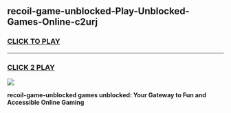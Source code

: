 
## recoil-game-unblocked-Play-Unblocked-Games-Online-c2urj
<h3>
<a href="https://premium76.site?title=recoil-game-unblocked&ref=25A">CLICK TO PLAY</a></h3>
<hr>

<h3>
<a href="https://premium76.site?title=recoil-game-unblocked&ref=25A">CLICK 2 PLAY</a>
  
</h3>

<a href="https://premium76.site?title=recoil-game-unblocked&ref=25A"><img src="https://clearcache.store/games.png"></a>


**recoil-game-unblocked games unblocked: Your Gateway to Fun and Accessible Online Gaming**
